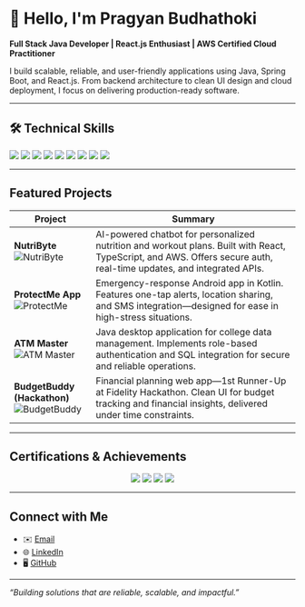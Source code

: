 # 👋 Hello, I'm Pragyan Budhathoki

**Full Stack Java Developer | React.js Enthusiast | AWS Certified Cloud Practitioner**

I build scalable, reliable, and user-friendly applications using Java, Spring Boot, and React.js. From backend architecture to clean UI design and cloud deployment, I focus on delivering production-ready software.

---

## 🛠 Technical Skills

<p>
  <img src="https://img.shields.io/badge/Java-ED8B00?style=for-the-badge&logo=openjdk&logoColor=white"/>
  <img src="https://img.shields.io/badge/Spring_Boot-6DB33F?style=for-the-badge&logo=springboot&logoColor=white"/>
  <img src="https://img.shields.io/badge/React-20232A?style=for-the-badge&logo=react&logoColor=61DAFB"/>
  <img src="https://img.shields.io/badge/JavaScript-F7DF1E?style=for-the-badge&logo=javascript&logoColor=black"/>
  <img src="https://img.shields.io/badge/TypeScript-007ACC?style=for-the-badge&logo=typescript&logoColor=white"/>
  <img src="https://img.shields.io/badge/PostgreSQL-316192?style=for-the-badge&logo=postgresql&logoColor=white"/>
  <img src="https://img.shields.io/badge/AWS-232F3E?style=for-the-badge&logo=amazonaws&logoColor=white"/>
  <img src="https://img.shields.io/badge/Git-F05032?style=for-the-badge&logo=git&logoColor=white"/>
  <img src="https://img.shields.io/badge/GitHub-181717?style=for-the-badge&logo=github&logoColor=white"/>
</p>

---

##  Featured Projects

| Project | Summary |
|--------|---------|
| **NutriByte**<br>![NutriByte](https://via.placeholder.com/400x200.png?text=NutriByte+Preview) | AI-powered chatbot for personalized nutrition and workout plans. Built with React, TypeScript, and AWS. Offers secure auth, real-time updates, and integrated APIs. |
| **ProtectMe App**<br>![ProtectMe](https://via.placeholder.com/400x200.png?text=ProtectMe+App+Preview) | Emergency-response Android app in Kotlin. Features one-tap alerts, location sharing, and SMS integration—designed for ease in high-stress situations. |
| **ATM Master**<br>![ATM Master](https://via.placeholder.com/400x200.png?text=ATM+Master+Preview) | Java desktop application for college data management. Implements role-based authentication and SQL integration for secure and reliable operations. |
| **BudgetBuddy (Hackathon)**<br>![BudgetBuddy](https://via.placeholder.com/400x200.png?text=BudgetBuddy+Preview) | Financial planning web app—1st Runner-Up at Fidelity Hackathon. Clean UI for budget tracking and financial insights, delivered under time constraints. |

---

##  Certifications & Achievements

<p align="center">
  <img src="https://img.shields.io/badge/AWS-Cloud%20Practitioner-FF9900?style=for-the-badge&logo=amazonaws&logoColor=white"/>
  <img src="https://img.shields.io/badge/Fidelity%20Hackathon-1st%20Runner-Up-blue?style=for-the-badge&logo=hackaday&logoColor=white"/>
  <img src="https://img.shields.io/badge/Trinity%20Hackathon-Best%20UI%2FUX-brightgreen?style=for-the-badge&logo=figma&logoColor=white"/>
  <img src="https://img.shields.io/badge/TNS%20Medal%20%26%20Prize-Winner-gold?style=for-the-badge&logo=java&logoColor=white"/>
</p>

---

##  Connect with Me

- ✉️ [Email](mailto:pragyanbt2002@gmail.com)  
- 🌐 [LinkedIn](https://linkedin.com/in/pragyan-budhathoki)  
- 🖥️ [GitHub](https://github.com/pragyanbt)  

---

*“Building solutions that are reliable, scalable, and impactful.”*
